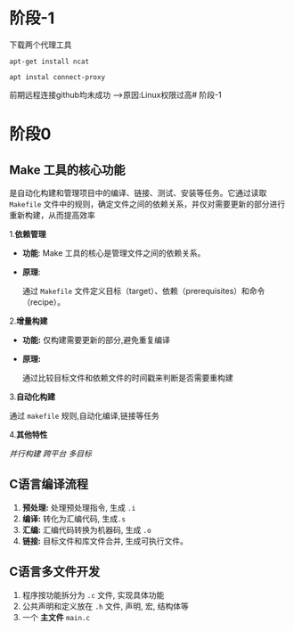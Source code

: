 # 阶段-1

下载两个代理工具

`apt-get install ncat`

`apt instal connect-proxy`

前期远程连接github均未成功 -->原因:Linux权限过高# 阶段-1

# 阶段0
## Make 工具的核心功能
是自动化构建和管理项目中的编译、链接、测试、安装等任务。它通过读取` Makefile` 文件中的规则，确定文件之间的依赖关系，并仅对需要更新的部分进行重新构建，从而提高效率

1.**依赖管理**

- **功能**: Make 工具的核心是管理文件之间的依赖关系。

- **原理**:

  通过 `Makefile` 文件定义目标（target）、依赖（prerequisites）和命令（recipe）。

2.**增量构建**

- **功能:** 仅构建需要更新的部分,避免重复编译

- **原理:** 

  通过比较目标文件和依赖文件的时间戳来判断是否需要重构建

3.**自动化构建**

通过 `makefile` 规则,自动化编译,链接等任务

4.**其他特性**

*并行构建* *跨平台* *多目标*

## C语言编译流程

1. **预处理:** 处理预处理指令, 生成 `.i`
2. **编译:** 转化为汇编代码,  生成`.s`
3. **汇编:** 汇编代码转换为机器码, 生成 `.o` 
4. **链接:** 目标文件和库文件合并, 生成可执行文件。

## C语言多文件开发

1. 程序按功能拆分为 `.c` 文件, 实现具体功能
2. 公共声明和定义放在 `.h` 文件, 声明, 宏, 结构体等
3. 一个 **主文件** `main.c`

